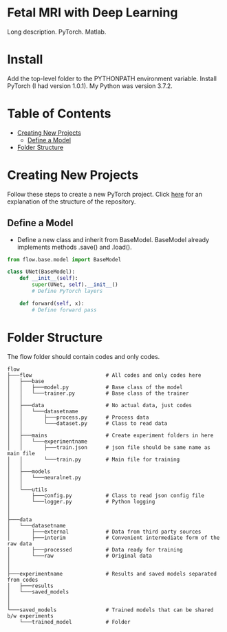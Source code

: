 # Fetal MRI with Deep Learning
Long description. PyTorch. Matlab.

# Install

Add the top-level folder to the PYTHONPATH environment variable.
Install PyTorch (I had version 1.0.1). My Python was version 3.7.2.

# Table of Contents

-  [Creating New Projects](#creating-new-projects)
    -  [Define a Model](#define-a-model)
-  [Folder Structure](#folder-structure)

# Creating New Projects

Follow these steps to create a new PyTorch project.
Click [here](#folder-structure) for an explanation of the structure of the repository.

## Define a Model

-  Define a new class and inherit from BaseModel.
BaseModel already implements methods .save() and .load().

```python
from flow.base.model import BaseModel

class UNet(BaseModel):
    def __init__(self):
        super(UNet, self).__init__()
        # Define PyTorch layers

    def forward(self, x):
        # Define forward pass
```

# Folder Structure

The flow folder should contain codes and only codes.

```
flow
├───flow                        # All codes and only codes here
│   ├───base
│   │   ├───model.py            # Base class of the model
│   │   └───trainer.py          # Base class of the trainer
│   │
│   ├───data                    # No actual data, just codes
│   │   └───datasetname
│   │       ├───process.py      # Process data
│   │       └───dataset.py      # Class to read data
│   │
│   ├───mains                   # Create experiment folders in here
│   │   └───experimentname
│   │       ├───train.json      # json file should be same name as main file
│   │       └───train.py        # Main file for training
│   │
│   ├───models
│   │   └───neuralnet.py
│   │
│   └───utils
│       ├───config.py           # Class to read json config file
│       └───logger.py           # Python logging
│
│
├───data
│   └───datasetname
│       ├───external            # Data from third party sources
│       ├───interim             # Convenient intermediate form of the raw data
│       ├───processed           # Data ready for training
│       └───raw                 # Original data
│
│
├───experimentname              # Results and saved models separated from codes
│   ├───results
│   └───saved_models
│
│
└───saved_models                # Trained models that can be shared b/w experiments
    └───trained_model           # Folder
```
